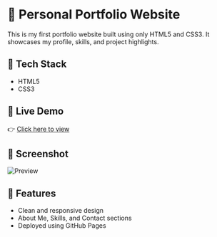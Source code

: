 # 💼 Personal Portfolio Website

This is my first portfolio website built using only HTML5 and CSS3. It showcases my profile, skills, and project highlights.

## 🔧 Tech Stack
- HTML5
- CSS3

## 🚀 Live Demo
👉 [Click here to view](https://ajay2005-code.github.io/portfolio-html-css/)

## 📸 Screenshot
![Preview](screenshot.png) <!-- Replace this with an actual screenshot file -->

## 📁 Features
- Clean and responsive design
- About Me, Skills, and Contact sections
- Deployed using GitHub Pages
